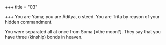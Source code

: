 +++
title = "03"

+++
You are Yama; you are Āditya, o steed. You are Trita by reason of your  hidden commandment.

You were separated all at once from Soma [=the moon?]. They say that  you have three (kinship) bonds in heaven.